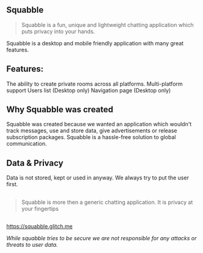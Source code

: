 ## Squabble

> Squabble is a fun, unique and lightweight chatting application which puts privacy into your hands. 

Squabble is a desktop and mobile friendly application with many great features.
## Features:
The ability to create private rooms across all platforms.
Multi-platform support
Users list (Desktop only)
Navigation page (Desktop only)

## Why Squabble was created
Squabble was created because we wanted an application which wouldn't track messages, use and store data, give advertisements or release subscription packages. Squabble is a hassle-free solution to global communication.

## Data & Privacy
Data is not stored, kept or used in anyway. We always try to put the user first.
##
> Squabble is more then a generic chatting application. It is privacy at your fingertips

##
https://squabble.glitch.me

*While squabble tries to be secure we are not responsible for any attacks or threats to user data.*

